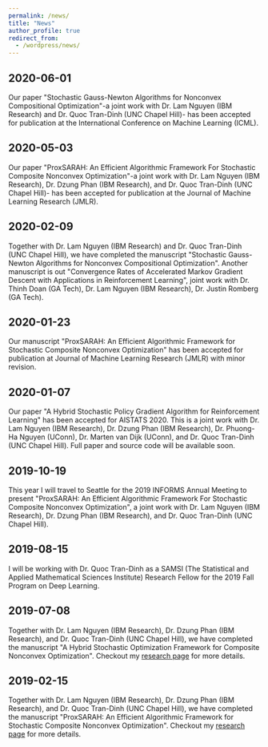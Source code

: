 ```yaml
---
permalink: /news/
title: "News"
author_profile: true
redirect_from:
  - /wordpress/news/
---
```


## 2020-06-01

Our paper "Stochastic Gauss-Newton Algorithms for Nonconvex Compositional Optimization"-a joint work with Dr. Lam Nguyen (IBM Research) and Dr. Quoc Tran-Dinh (UNC Chapel Hill)- has been accepted for publication at the International Conference on Machine Learning (ICML).

## 2020-05-03

Our paper "ProxSARAH: An Efficient Algorithmic Framework For Stochastic Composite Nonconvex Optimization"-a joint work with Dr. Lam Nguyen (IBM Research), Dr. Dzung Phan (IBM Research), and Dr. Quoc Tran-Dinh (UNC Chapel Hill)- has been accepted for publication at the Journal of Machine Learning Research (JMLR).

## 2020-02-09

Together with Dr. Lam Nguyen (IBM Research) and Dr. Quoc Tran-Dinh (UNC Chapel Hill), we have completed the manuscript "Stochastic Gauss-Newton Algorithms for Nonconvex Compositional Optimization". Another manuscript is out "Convergence Rates of Accelerated Markov Gradient Descent with Applications in Reinforcement Learning", joint work with Dr. Thinh Doan (GA Tech), Dr. Lam Nguyen (IBM Research), Dr. Justin Romberg (GA Tech).

## 2020-01-23

Our manuscript "ProxSARAH: An Efficient Algorithmic Framework for Stochastic Composite Nonconvex Optimization" has been accepted for publication at Journal of Machine Learning Research (JMLR) with minor revision.

## 2020-01-07

Our paper "A Hybrid Stochastic Policy Gradient Algorithm for Reinforcement Learning" has been accepted for AISTATS 2020. This is a joint work with Dr. Lam Nguyen (IBM Research), Dr. Dzung Phan (IBM Research), Dr. Phuong-Ha Nguyen (UConn), Dr. Marten van Dijk (UConn), and Dr. Quoc Tran-Dinh (UNC Chapel Hill). Full paper and source code will be available soon.

## 2019-10-19

This year I will travel to Seattle for the 2019 INFORMS Annual Meeting to present "ProxSARAH: An Efficient Algorithmic Framework For Stochastic Composite Nonconvex Optimization", a joint work with Dr. Lam Nguyen (IBM Research), Dr. Dzung Phan (IBM Research), and Dr. Quoc Tran-Dinh (UNC Chapel Hill).

## 2019-08-15

I will be working with Dr. Quoc Tran-Dinh as a SAMSI (The Statistical and Applied Mathematical Sciences Institute) Research Fellow for the 2019 Fall Program on Deep Learning.

## 2019-07-08

Together with Dr. Lam Nguyen (IBM Research), Dr. Dzung Phan (IBM Research), and Dr. Quoc Tran-Dinh (UNC Chapel Hill), we have completed the manuscript "A Hybrid Stochastic Optimization Framework for Composite Nonconvex Optimization". Checkout my <a href="https://nhanph.github.io/research/" target="_blank">research page</a> for more details.

## 2019-02-15

Together with Dr. Lam Nguyen (IBM Research), Dr. Dzung Phan (IBM Research), and Dr. Quoc Tran-Dinh (UNC Chapel Hill), we have completed the manuscript "ProxSARAH: An Efficient Algorithmic Framework for Stochastic Composite Nonconvex Optimization". Checkout my <a href="https://nhanph.github.io/research/" target="_blank">research page</a> for more details.